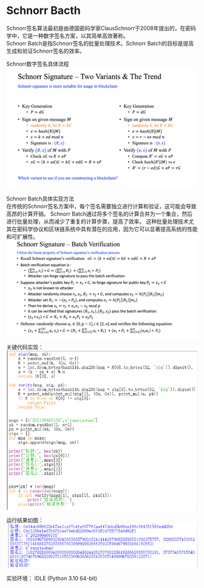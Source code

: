  Schnorr Bacth
 =
 Schnorr签名算法最初是由德国密码学家ClausSchnorr于2008年提出的，在密码学中，它是一种数字签名方案，以其简单高效著称。  
 Schnorr Batch是指Schnorr签名的批量处理技术。Schnorr Batch的目标是提高生成和验证Schnorr签名的效率。



 Schnorr数字签名具体流程  
 ![image](https://github.com/yxh1120/Homework-group-41/blob/main/Project%2021/2.png)

 Schnorr Batch具体实现方法  
 在传统的Schnorr签名方案中，每个签名需要独立进行计算和验证，这可能会导致高昂的计算开销。
 Schnorr Batch通过将多个签名的计算合并为一个集合，然后进行批量处理，从而减少了重复的计算步骤，提高了效率。
 这种批量处理技术尤其在密码学协议和区块链系统中具有潜在的应用，因为它可以显著提高系统的性能和可扩展性。  
 ![image](https://github.com/yxh1120/Homework-group-41/blob/main/Project%2021/3.png)

 关键代码实现：  
 ![image](https://github.com/yxh1120/Homework-group-41/blob/main/Project%2021/4.png)

 运行结果如图：  
 ![image](https://github.com/yxh1120/Homework-group-41/blob/main/Project%2021/1.png)

实验环境： IDLE (Python 3.10 64-bit)
